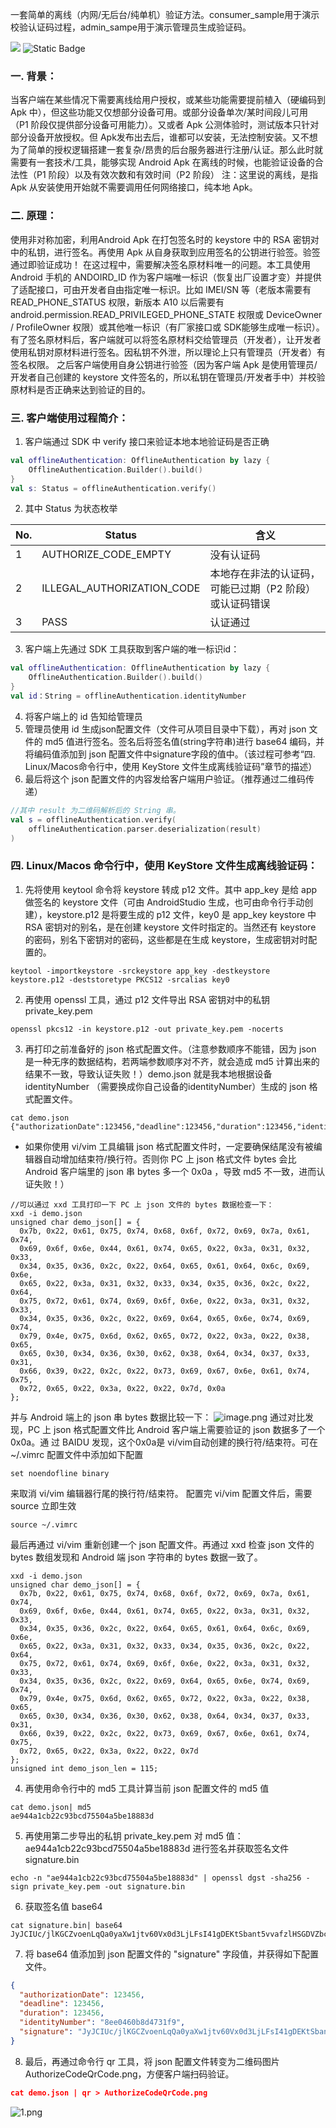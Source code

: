 一套简单的离线（内网/无后台/纯单机）验证方法。consumer_sample用于演示校验认证码过程，admin_sampe用于演示管理员生成验证码。

[![](https://jitpack.io/v/wpvsyou/oflauth.svg)](https://jitpack.io/#wpvsyou/oflauth)
![Static Badge](https://img.shields.io/badge/License-MIT-blue?link=https%3A%2F%2Fgithub.com%2Fwpvsyou%2Foflauth%2Fblob%2Fmain%2FLICENSE)

### 一. 背景：
当客户端在某些情况下需要离线给用户授权，或某些功能需要提前植入（硬编码到 Apk 中），但这些功能又仅想部分设备可用。或部分设备单次/某时间段儿可用（P1 阶段仅提供部分设备可用能力）。又或者 Apk 公测体验时，测试版本只针对部分设备开放授权。但 Apk发布出去后，谁都可以安装，无法控制安装。又不想为了简单的授权逻辑搭建一套复杂/昂贵的后台服务器进行注册/认证。那么此时就需要有一套技术/工具，能够实现 Android Apk 在离线的时候，也能验证设备的合法性（P1 阶段）以及有效次数和有效时间（P2 阶段）
 注：这里说的离线，是指 Apk 从安装使用开始就不需要调用任何网络接口，纯本地 Apk。
### 二. 原理：
使用非对称加密，利用Android Apk 在打包签名时的 keystore 中的 RSA 密钥对中的私钥，进行签名。再使用 Apk 从自身获取到应用签名的公钥进行验签。验签通过即验证成功！
在这过程中，需要解决签名原材料唯一的问题。本工具使用 Android 手机的 ANDOIRD_ID 作为客户端唯一标识（恢复出厂设置才变）并提供了适配接口，可由开发者自由指定唯一标识。比如 IMEI/SN 等（老版本需要有 READ_PHONE_STATUS 权限，新版本 A10 以后需要有 android.permission.READ_PRIVILEGED_PHONE_STATE 权限或 DeviceOwner / ProfileOwner 权限）或其他唯一标识（有厂家接口或 SDK能够生成唯一标识）。
有了签名原材料后，客户端就可以将签名原材料交给管理员（开发者），让开发者使用私钥对原材料进行签名。因私钥不外泄，所以理论上只有管理员（开发者）有签名权限。
之后客户端使用自身公钥进行验签（因为客户端 Apk 是使用管理员/开发者自己创建的 keystore 文件签名的，所以私钥在管理员/开发者手中）并校验原材料是否正确来达到验证的目的。
### 三. 客户端使用过程简介：

1. 客户端通过 SDK 中 verify 接口来验证本地本地验证码是否正确
```kotlin
val offlineAuthentication: OfflineAuthentication by lazy {
    OfflineAuthentication.Builder().build()
}
val s: Status = offlineAuthentication.verify()
```

2. 其中 Status 为状态枚举

| No. | Status | 含义 |
| --- | --- | --- |
| 1 | AUTHORIZE_CODE_EMPTY | 没有认证码 |
| 2 | ILLEGAL_AUTHORIZATION_CODE | 本地存在非法的认证码，可能已过期（P2 阶段）或认证码错误 |
| 3 | PASS | 认证通过 |

3. 客户端上先通过 SDK 工具获取到客户端的唯一标识id：
```kotlin
val offlineAuthentication: OfflineAuthentication by lazy {
    OfflineAuthentication.Builder().build()
}
val id：String = offlineAuthentication.identityNumber
```

4. 将客户端上的 id 告知给管理员
5. 管理员使用 id 生成json配置文件（文件可从项目目录中下载），再对 json 文件的 md5 值进行签名。签名后将签名值(string字符串)进行 base64 编码，并将编码值添加到 json 配置文件中signature字段的值中。（该过程可参考“四. Linux/Macos命令行中，使用 KeyStore 文件生成离线验证码”章节的描述）
6. 最后将这个 json 配置文件的内容发给客户端用户验证。（推荐通过二维码传递）
```kotlin
//其中 result 为二维码解析后的 String 串。
val s = offlineAuthentication.verify(
    offlineAuthentication.parser.deserialization(result)
)
```
### 四. Linux/Macos 命令行中，使用 KeyStore 文件生成离线验证码：

1. 先将使用 keytool 命令将 keystore 转成 p12 文件。其中 app_key 是给 app 做签名的 keystore 文件（可由 AndroidStudio 生成，也可由命令行手动创建），keystore.p12 是将要生成的 p12 文件，key0 是 app_key keystore 中 RSA 密钥对的别名，是在创建 keystore 文件时指定的。当然还有 keystore 的密码，别名下密钥对的密码，这些都是在生成 keystore，生成密钥对时配置的。
```shell
keytool -importkeystore -srckeystore app_key -destkeystore keystore.p12 -deststoretype PKCS12 -srcalias key0
```

2. 再使用 openssl 工具，通过 p12 文件导出 RSA 密钥对中的私钥 private_key.pem 
```shell
openssl pkcs12 -in keystore.p12 -out private_key.pem -nocerts
```

3. 再打印之前准备好的 json 格式配置文件。（注意参数顺序不能错，因为 json 是一种无序的数据结构，若两端参数顺序对不齐，就会造成 md5 计算出来的结果不一致，导致认证失败！）demo.json 就是我本地根据设备 identityNumber （需要换成你自己设备的identityNumber）生成的 json 格式配置文件。
```shell
cat demo.json
{"authorizationDate":123456,"deadline":123456,"duration":123456,"identityNumber":"8ee0460b8d4731f9","signature":""}
```

   - 如果你使用 vi/vim 工具编辑 json 格式配置文件时，一定要确保结尾没有被编辑器自动增加结束符/换行符。否则你 PC 上 json 格式文件 bytes 会比 Android 客户端里的 json 串 bytes 多一个 0x0a ，导致 md5 不一致，进而认证失败！）
```shell
//可以通过 xxd 工具打印一下 PC 上 json 文件的 bytes 数据检查一下：
xxd -i demo.json
unsigned char demo_json[] = {
  0x7b, 0x22, 0x61, 0x75, 0x74, 0x68, 0x6f, 0x72, 0x69, 0x7a, 0x61, 0x74,
  0x69, 0x6f, 0x6e, 0x44, 0x61, 0x74, 0x65, 0x22, 0x3a, 0x31, 0x32, 0x33,
  0x34, 0x35, 0x36, 0x2c, 0x22, 0x64, 0x65, 0x61, 0x64, 0x6c, 0x69, 0x6e,
  0x65, 0x22, 0x3a, 0x31, 0x32, 0x33, 0x34, 0x35, 0x36, 0x2c, 0x22, 0x64,
  0x75, 0x72, 0x61, 0x74, 0x69, 0x6f, 0x6e, 0x22, 0x3a, 0x31, 0x32, 0x33,
  0x34, 0x35, 0x36, 0x2c, 0x22, 0x69, 0x64, 0x65, 0x6e, 0x74, 0x69, 0x74,
  0x79, 0x4e, 0x75, 0x6d, 0x62, 0x65, 0x72, 0x22, 0x3a, 0x22, 0x38, 0x65,
  0x65, 0x30, 0x34, 0x36, 0x30, 0x62, 0x38, 0x64, 0x34, 0x37, 0x33, 0x31,
  0x66, 0x39, 0x22, 0x2c, 0x22, 0x73, 0x69, 0x67, 0x6e, 0x61, 0x74, 0x75,
  0x72, 0x65, 0x22, 0x3a, 0x22, 0x22, 0x7d, 0x0a
};
```
并与 Android 端上的 json 串 bytes 数据比较一下：
![image.png](https://cdn.nlark.com/yuque/0/2024/png/39006166/1709538563748-c4fbe385-87af-4585-a285-38ccba641800.png#averageHue=%232b2f34&clientId=uc730ba08-9743-4&from=paste&height=452&id=u47c71498&originHeight=452&originWidth=1230&originalType=binary&ratio=1&rotation=0&showTitle=false&size=42035&status=done&style=none&taskId=u3429c641-422a-40a9-b982-1478e6894b4&title=&width=1230)
通过对比发现，PC 上 json 格式配置文件比 Android 客户端上需要验证的 json 数据多了一个 0x0a。通	      过 BAIDU 发现，这个0x0a是 vi/vim自动创建的换行符/结束符。可在~/.vimrc 配置文件中添加如下配置
```shell
set noendofline binary
```
来取消 vi/vim 编辑器行尾的换行符/结束符。
配置完 vi/vim 配置文件后，需要 source 立即生效
```shell
source ~/.vimrc
```
最后再通过 vi/vim 重新创建一个 json 配置文件。再通过 xxd 检查 json 文件的 bytes 数组发现和 	      Android 端 json 字符串的 bytes 数据一致了。 
```shell
xxd -i demo.json
unsigned char demo_json[] = {
  0x7b, 0x22, 0x61, 0x75, 0x74, 0x68, 0x6f, 0x72, 0x69, 0x7a, 0x61, 0x74,
  0x69, 0x6f, 0x6e, 0x44, 0x61, 0x74, 0x65, 0x22, 0x3a, 0x31, 0x32, 0x33,
  0x34, 0x35, 0x36, 0x2c, 0x22, 0x64, 0x65, 0x61, 0x64, 0x6c, 0x69, 0x6e,
  0x65, 0x22, 0x3a, 0x31, 0x32, 0x33, 0x34, 0x35, 0x36, 0x2c, 0x22, 0x64,
  0x75, 0x72, 0x61, 0x74, 0x69, 0x6f, 0x6e, 0x22, 0x3a, 0x31, 0x32, 0x33,
  0x34, 0x35, 0x36, 0x2c, 0x22, 0x69, 0x64, 0x65, 0x6e, 0x74, 0x69, 0x74,
  0x79, 0x4e, 0x75, 0x6d, 0x62, 0x65, 0x72, 0x22, 0x3a, 0x22, 0x38, 0x65,
  0x65, 0x30, 0x34, 0x36, 0x30, 0x62, 0x38, 0x64, 0x34, 0x37, 0x33, 0x31,
  0x66, 0x39, 0x22, 0x2c, 0x22, 0x73, 0x69, 0x67, 0x6e, 0x61, 0x74, 0x75,
  0x72, 0x65, 0x22, 0x3a, 0x22, 0x22, 0x7d
};
unsigned int demo_json_len = 115;
```

4.  再使用命令行中的 md5 工具计算当前 json 配置文件的 md5 值
```shell
cat demo.json| md5
ae944a1cb22c93bcd75504a5be18883d
```

5. 再使用第二步导出的私钥 private_key.pem 对 md5 值：ae944a1cb22c93bcd75504a5be18883d 进行签名并获取签名文件signature.bin
```shell
echo -n "ae944a1cb22c93bcd75504a5be18883d" | openssl dgst -sha256 -sign private_key.pem -out signature.bin
```

6. 获取签名值 base64
```shell
cat signature.bin| base64
JyJCIUc/jlKGCZvoenLqQa0yaXw1jtv60Vx0d3LjLFsI41gDEKtSbant5vvafzlHSGDVZbcW/hBLENW2UylGsOIo5ptO51ePUBxpT6wXpV3AFOyZdMlVq6lVwR0vtSm6ZahJ1jZqq8BY7cajIcjeTh8IFvZFcsJ5k86XEHE+yHQWfy6vcCgSnExIq0vR57DvED2iOUeJ7xFqWiBeEhxxihCYpUjMm3Dpl9KXJha76iLewbPrlgqP/VYSHi1FwvxosQmlCOZVr50xOsBWY4DOZcIyFeAQhRUnModyuS0M582XN+F+diU29yvVeaw3NDq1BEmnE52DGkI+0LABMbRrvA==
```

7. 将 base64 值添加到 json 配置文件的 "signature" 字段值，并获得如下配置文件。
```json
{
  "authorizationDate": 123456,
  "deadline": 123456,
  "duration": 123456,
  "identityNumber": "8ee0460b8d4731f9",
  "signature": "JyJCIUc/jlKGCZvoenLqQa0yaXw1jtv60Vx0d3LjLFsI41gDEKtSbant5vvafzlHSGDVZbcW/hBLENW2UylGsOIo5ptO51ePUBxpT6wXpV3AFOyZdMlVq6lVwR0vtSm6ZahJ1jZqq8BY7cajIcjeTh8IFvZFcsJ5k86XEHE+yHQWfy6vcCgSnExIq0vR57DvED2iOUeJ7xFqWiBeEhxxihCYpUjMm3Dpl9KXJha76iLewbPrlgqP/VYSHi1FwvxosQmlCOZVr50xOsBWY4DOZcIyFeAQhRUnModyuS0M582XN+F+diU29yvVeaw3NDq1BEmnE52DGkI+0LABMbRrvA=="
}
```

8. 最后，再通过命令行 qr 工具，将 json 配置文件转变为二维码图片 AuthorizeCodeQrCode.png，方便客户端扫码验证。
```json
cat demo.json | qr > AuthorizeCodeQrCode.png
```
 ![1.png](https://cdn.nlark.com/yuque/0/2024/png/39006166/1709539827875-29359674-4dc9-461d-929f-fc598baefe92.png#averageHue=%23939393&clientId=uc730ba08-9743-4&from=drop&id=u2984fd7a&originHeight=930&originWidth=930&originalType=binary&ratio=1&rotation=0&showTitle=false&size=3435&status=done&style=none&taskId=ue4bb4419-cbd1-46cd-bec4-69ad6fa0f34&title=)
